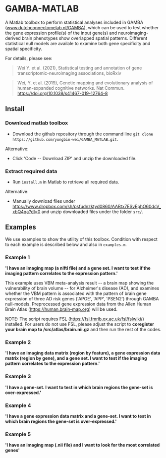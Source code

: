 # GAMBA-MATLAB
A Matlab toolbox to perform statistical analyses included in GAMBA (www.dutchconnectomelab.nl/GAMBA), which can be used to test whether the gene expression profile(s) of the input gene(s) and neuroimaging-derived brain phenotypes show overlapped spatial patterns. Different statistical null models are availale to examine both gene specificity and spatial specificity.

For details, please see:

> Wei Y. et al. (2021), Statistical testing and annotation of gene transcriptomic-neuroimaging associations, bioRxiv

> Wei, Y. et al. (2019), Genetic mapping and evolutionary analysis of human-expanded cognitive networks. Nat Commun. https://doi.org/10.1038/s41467-019-12764-8

## Install
### Download matlab toolbox
- Download the github repository through the command line `git clone https://github.com/yongbin-wei/GAMBA_MATLAB.git`.

Alternative:

- Click 'Code -- Download ZIP' and unzip the downloaded file.

### Extract required data
- Run `install.m` in Matlab to retrieve all required data.

Alternative:

- Manually download files under https://www.dropbox.com/sh/psfudnzktyd0860/AABtx7ESvEphO60dcV_xbQ4qa?dl=0 and unzip downloaded files under the folder `src/`.

## Examples
We use examples to show the utility of this toolbox. Condition with respect to each example is described below and also in `examples.m`. 

### Example 1
**'I have an imaging map (a nifti file) and a gene set. I want to test if the imaging pattern correlates to the expression pattern.'**

This example uses VBM meta-analysis result -- a brain map showing the vulnerability of brain volume -- for Alzheimer's disease (AD), and examines whether the VBM pattern is associated with the pattern of brain gene expression of three AD risk genes ('APOE', 'APP', 'PSEN2') through GAMBA null-models. Preprocessed gene expression data from the Allen Human Brain Atlas (https://human.brain-map.org) will be used.

NOTE: The script requires FSL (https://fsl.fmrib.ox.ac.uk/fsl/fslwiki/) installed. For users do not use FSL, please adjust the script to __coregister your brain map to /src/atlas/brain.nii.gz__ and then run the rest of the codes. 

### Example 2
**'I have an imaging data matrix (region by feature), a gene expression data matrix (region by gene), and a gene set. I want to test if the imaging pattern correlates to the expression pattern.'**

### Example 3
**'I have a gene-set. I want to test in which brain regions the gene-set is over-expressed.'**

### Example 4
**'I have a gene expression data matrix and a gene-set. I want to test in which brain regions the gene-set is over-expressed.'**

### Example 5
**'I have an imaging map (.nii file) and I want to look for the most correlated genes'**


